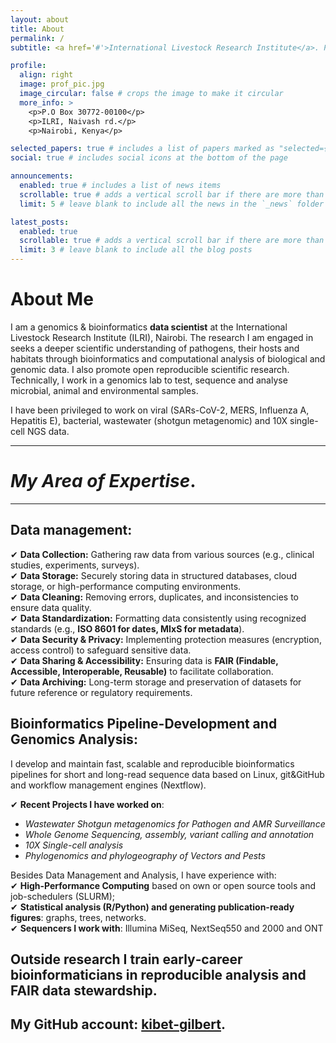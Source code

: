 ```yaml
---
layout: about
title: About
permalink: /
subtitle: <a href='#'>International Livestock Research Institute</a>. PO Box 30709, Nairobi 00100, Kenya. Better lives, better planet through Genomics.

profile:
  align: right
  image: prof_pic.jpg
  image_circular: false # crops the image to make it circular
  more_info: >
    <p>P.O Box 30772-00100</p>
    <p>ILRI, Naivash rd.</p>
    <p>Nairobi, Kenya</p>

selected_papers: true # includes a list of papers marked as "selected={true}"
social: true # includes social icons at the bottom of the page

announcements:
  enabled: true # includes a list of news items
  scrollable: true # adds a vertical scroll bar if there are more than 3 news items
  limit: 5 # leave blank to include all the news in the `_news` folder

latest_posts:
  enabled: true
  scrollable: true # adds a vertical scroll bar if there are more than 3 new posts items
  limit: 3 # leave blank to include all the blog posts
---
```


# About Me  
I am a genomics & bioinformatics **data scientist** at the International Livestock Research Institute (ILRI), Nairobi. The research I am engaged in seeks a deeper scientific understanding of pathogens, their hosts and habitats through bioinformatics and computational analysis of biological and genomic data. I also promote open reproducible scientific research. Technically, I work in a genomics lab to test, sequence and analyse microbial, animal and environmental samples. 

I have been privileged to work on viral (SARs-CoV-2, MERS, Influenza A, Hepatitis E), bacterial, wastewater (shotgun metagenomic) and 10X single-cell NGS data. 

---
# *My Area of Expertise*.
---
## **Data management**:
✔ **Data Collection:** Gathering raw data from various sources (e.g., clinical studies, experiments, surveys).  
✔ **Data Storage:** Securely storing data in structured databases, cloud storage, or high-performance computing environments.  
✔ **Data Cleaning:** Removing errors, duplicates, and inconsistencies to ensure data quality.  
✔ **Data Standardization:** Formatting data consistently using recognized standards (e.g., **ISO 8601 for dates, MIxS for metadata**).  
✔ **Data Security & Privacy:** Implementing protection measures (encryption, access control) to safeguard sensitive data.  
✔ **Data Sharing & Accessibility:** Ensuring data is **FAIR (Findable, Accessible, Interoperable, Reusable)** to facilitate collaboration.  
✔ **Data Archiving:** Long-term storage and preservation of datasets for future reference or regulatory requirements.

## **Bioinformatics Pipeline-Development and Genomics Analysis**:
I develop and maintain fast, scalable and reproducible bioinformatics pipelines for short and long-read sequence data based on Linux, git&GitHub and workflow management engines (Nextflow).  

✔ **Recent Projects I have worked on**:
 - *Wastewater Shotgun metagenomics for Pathogen and AMR Surveillance*  
 - *Whole Genome Sequencing, assembly, variant calling and annotation*  
 - *10X Single-cell analysis*   
 - *Phylogenomics and phylogeography of Vectors and Pests*  

Besides Data Management and Analysis, I have experience with:  
✔ **High-Performance Computing** based on own or open source tools and job-schedulers (SLURM);   
✔ **Statistical analysis (R/Python) and generating publication-ready figures**: graphs, trees, networks.  
✔ **Sequencers I work with**: Illumina MiSeq, NextSeq550 and 2000 and ONT  

Outside research I train early‑career bioinformaticians in reproducible analysis and FAIR data stewardship.  
---

My GitHub account: [kibet-gilbert](https://github.com/kibet-gilbert).  
---
